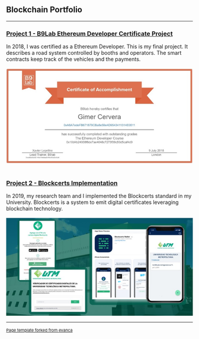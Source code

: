 ## Blockchain Portfolio
---
### [Project 1 - B9Lab Ethereum Developer Certificate Project](https://github.com/gimercervera/Certificate)
In 2018, I was certified as a Ethereum Developer. This is my final project. It describes a road system controlled by booths and operators. The smart contracts keep track of the vehicles and the payments.
<br><br>
<a href="https://github.com/gimercervera/Certificate" target="_blank"><img src="images/certificate.jpg?raw=true"/></a>
<br><br>
### [Project 2 - Blockcerts Implementation](/pdf/blockcerts_utm.pdf)
In 2019, my research team and I implemented the Blockcerts standard in my University. Blockcerts is a system to emit digital certificates leveraging blockchain technology.
<br><br>
<a href="/pdf/blockcerts_utm.pdf" target="_blank"><img src="images/utm_certs.jpg?raw=true"/>

---
<p style="font-size:11px">Page template forked from <a href="https://github.com/evanca/quick-portfolio" target="_blank">evanca</a></p>
<!-- Remove above link if you don't want to attibute -->
